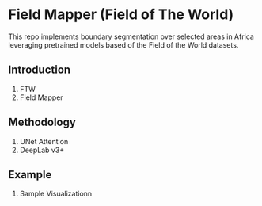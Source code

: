 # Field Mapper (Field of The World)
This repo implements boundary segmentation over selected areas in Africa leveraging pretrained models based of the Field of the World datasets.

## Introduction
1. FTW
2. Field Mapper

## Methodology
1. UNet Attention
2. DeepLab v3+

## Example
1. Sample Visualizationn

